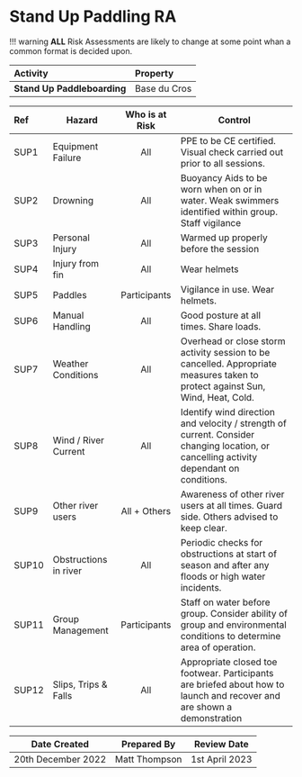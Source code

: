 # Stand Up Paddling RA

!!! warning
    **ALL** Risk Assessments are likely to change at some point whan a common format is decided upon.

| **Activity**   | **Property** |
|:-------------- |:------------ |
| **Stand Up Paddleboarding** | Base du Cros | 

| **Ref** | **Hazard**            | **Who is at Risk** | **Control**                                                                                                                                                          |
|:------- | --------------------- |:------------------:| -------------------------------------------------------------------------------------------------------------------------------------------------------------------- |
| SUP1     | Equipment Failure     |        All         | PPE to be CE certified. Visual check carried out prior to all sessions. |
| SUP2     | Drowning              |        All         | Buoyancy Aids to be worn when on or in water. Weak swimmers identified within group. Staff vigilance |
| SUP3     |Personal Injury|All|Warmed up properly before the session|
| SUP4     |Injury from fin|All|Wear helmets|
| SUP5     | Paddles               |    Participants    | Vigilance in use. Wear helmets.  |
| SUP6     | Manual Handling       |        All         | Good posture at all times. Share loads.        |
| SUP7     | Weather Conditions    |        All         | Overhead or close storm activity session to be cancelled. Appropriate measures taken to protect against Sun, Wind, Heat, Cold.   |
| SUP8     | Wind / River Current  |        All         | Identify wind direction and velocity / strength of current. Consider changing location, or cancelling activity dependant on conditions. |
| SUP9     | Other river users     |    All + Others    | Awareness of other river users at all times. Guard side. Others advised to keep clear.  |
| SUP10    | Obstructions in river |        All         | Periodic checks for obstructions at start of season and after any floods or high water incidents.|
| SUP11   | Group Management      |    Participants    | Staff on water before group. Consider ability of group and environmental conditions to determine area of operation. |
| SUP12    | Slips, Trips & Falls  |        All         | Appropriate closed toe footwear. Participants are briefed about how to launch and recover and are shown a demonstration | 

| **Date Created**   | **Prepared By** | **Review Date** |
| ------------------ | --------------- | --------------- |
| 20th December 2022 | Matt Thompson   | 1st April 2023 | 